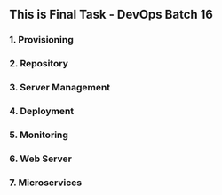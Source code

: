 ## This is Final Task - DevOps Batch 16

### 1. Provisioning
### 2. Repository
### 3. Server Management
### 4. Deployment
### 5. Monitoring
### 6. Web Server
### 7. Microservices

